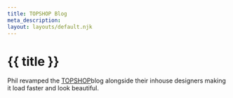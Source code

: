 ```yaml
---
title: TOPSHOP Blog
meta_description:
layout: layouts/default.njk
---
```


# {{ title }}

Phil revamped the [TOPSHOP](https://www.topshop.com/)blog alongside their inhouse designers making it load faster and look beautiful.
